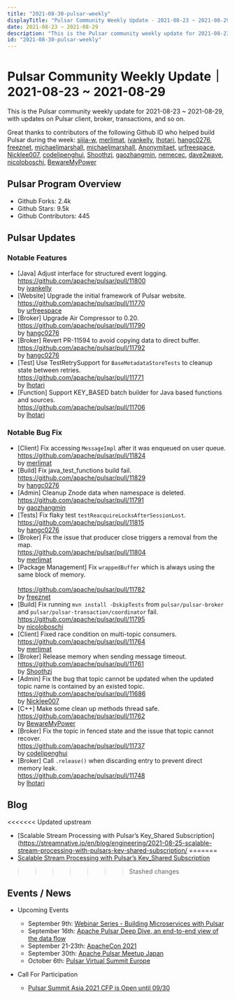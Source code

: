 ```yaml
---
title: "2021-08-30-pulsar-weekly"
displayTitle: "Pulsar Community Weekly Update - 2021-08-23 ~ 2021-08-29"
date: 2021-08-23 ~ 2021-08-29
description: "This is the Pulsar community weekly update for 2021-08-23 ~ 2021-08-29, with updates on Pulsar client, broker, transactions, and so on."
id: "2021-08-30-pulsar-weekly"
---
```


# Pulsar Community Weekly Update｜ 2021-08-23 ~ 2021-08-29

This is the Pulsar community weekly update for 2021-08-23 ~ 2021-08-29, with updates on Pulsar client, broker, transactions, and so on.

Great thanks to contributors of the following Github ID who helped build Pulsar during the week:
[sijia-w](https://github.com/sijia-w), [merlimat](https://github.com/merlimat), [ivankelly](https://github.com/ivankelly), [lhotari](https://github.com/lhotari), [hangc0276](https://github.com/hangc0276), [freeznet](https://github.com/freeznet), [michaeljmarshall](https://github.com/michaeljmarshall), [michaeljmarshall](https://github.com/michaeljmarshall), [Anonymitaet](https://github.com/Anonymitaet), [urfreespace](https://github.com/urfreespace), [Nicklee007](https://github.com/Nicklee007), [codelipenghui](https://github.com/codelipenghui), [Shoothzj](https://github.com/Shoothzj), [gaozhangmin](https://github.com/gaozhangmin), [nemecec](https://github.com/nemecec), [dave2wave](https://github.com/dave2wave), [nicoloboschi](https://github.com/nicoloboschi), [BewareMyPower](https://github.com/BewareMyPower)


## Pulsar Program Overview
- Github Forks: 2.4k
- Github Stars: 9.5k
- Github Contributors: 445

## Pulsar Updates

### Notable Features
- [Java] Adjust interface for structured event logging. 
<br>https://github.com/apache/pulsar/pull/11800 
<br>by [ivankelly](https://github.com/ivankelly)
- [Website] Upgrade the initial framework of Pulsar website.
<br>https://github.com/apache/pulsar/pull/11770 
<br>by [urfreespace](https://github.com/urfreespace)
- [Broker] Upgrade Air Compressor to 0.20.
<br>https://github.com/apache/pulsar/pull/11790 
<br>by [hangc0276](https://github.com/hangc0276)
- [Broker] Revert PR-11594 to avoid copying data to direct buffer. 
<br>https://github.com/apache/pulsar/pull/11792 
<br>by [hangc0276](https://github.com/hangc0276)
- [Test] Use TestRetrySupport for `BaseMetadataStoreTests` to cleanup state between retries.
<br>https://github.com/apache/pulsar/pull/11771 
<br>by [lhotari](https://github.com/lhotari)
- [Function] Support KEY_BASED batch builder for Java based functions and sources. 
<br>https://github.com/apache/pulsar/pull/11706 
<br>by [lhotari](https://github.com/lhotari)


### Notable Bug Fix
- [Client] Fix accessing `MessageImpl` after it was enqueued on user queue. 
<br>https://github.com/apache/pulsar/pull/11824
<br>by [merlimat](https://github.com/merlimat)
- [Build] Fix java_test_functions build fail. 
<br>https://github.com/apache/pulsar/pull/11829 
<br>by [hangc0276](https://github.com/hangc0276)
- [Admin] Cleanup Znode data when namespace is deleted. 
<br>https://github.com/apache/pulsar/pull/11791 
<br>by [gaozhangmin](https://github.com/gaozhangmin)
- [Tests] Fix flaky test `testReacquireLocksAfterSessionLost`. 
<br>https://github.com/apache/pulsar/pull/11815 
<br>by [hangc0276](https://github.com/hangc0276)
- [Broker] Fix the issue that producer close triggers a removal from the map. 
<br>https://github.com/apache/pulsar/pull/11804 
<br>by [merlimat](https://github.com/merlimat)
- [Package Management] Fix `wrappedBuffer` which is always using the same block of memory.  
<br>https://github.com/apache/pulsar/pull/11782 
<br>by [freeznet](https://github.com/freeznet)
- [Build] Fix running `mvn install -DskipTests` from `pulsar/pulsar-broker` and `pulsar/pulsar-transaction/coordinator` fail. 
<br>https://github.com/apache/pulsar/pull/11795 
<br>by [nicoloboschi](https://github.com/nicoloboschi)
- [Client] Fixed race condition on multi-topic consumers. 
<br>https://github.com/apache/pulsar/pull/11764 
<br>by [merlimat](https://github.com/merlimat)
- [Broker] Release memory when sending message timeout. 
<br>https://github.com/apache/pulsar/pull/11761 
<br>by [Shoothzj](https://github.com/Shoothzj)
- [Admin] Fix the bug that topic cannot be updated when the updated topic name is contained by an existed topic. 
<br>https://github.com/apache/pulsar/pull/11686 
<br>by [Nicklee007](https://github.com/Nicklee007)
- [C++] Make some clean up methods thread safe. 
<br>https://github.com/apache/pulsar/pull/11762 
<br>by [BewareMyPower](https://github.com/BewareMyPower)
- [Broker] Fix the topic in fenced state and the issue that topic cannot recover. 
<br>https://github.com/apache/pulsar/pull/11737
<br>by [codelipenghui](https://github.com/codelipenghui)
- [Broker] Call `.release()` when discarding entry to prevent direct memory leak. 
<br>https://github.com/apache/pulsar/pull/11748 
<br>by [lhotari](https://github.com/lhotari)

## Blog
<<<<<<< Updated upstream
- [Scalable Stream Processing with Pulsar’s Key_Shared Subscription](https://streamnative.io/en/blog/engineering/2021-08-25-scalable-stream-processing-with-pulsars-key-shared-subscription/
=======
- [Scalable Stream Processing with Pulsar’s Key_Shared Subscription](https://streamnative.io/en/blog/engineering/2021-08-25-scalable-stream-processing-with-pulsars-key-shared-subscription/)
>>>>>>> Stashed changes

## Events / News
- Upcoming Events
    - September 9th: [Webinar Series - Building Microservices with Pulsar](https://streamnative.zoom.us/webinar/register/WN_0vVCCqGhQ4G1978pZvxwZg)
    - September 16th: [Apache Pulsar Deep Dive, an end-to-end view of the data flow](https://www.meetup.com/netherlands-apache-pulsar-meetup/events/280174947/)
    - September 21-23th: [ApacheCon 2021](https://www.apachecon.com/acah2021/)
    - September 30th: [Apache Pulsar Meetup Japan](https://japan-pulsar-user-group.connpass.com/event/222026/)
    - October 6th: [Pulsar Virtual Summit Europe](https://hopin.com/events/pulsar-summit-europe-2021)

- Call For Participation
    - [Pulsar Summit Asia 2021 CFP is Open until 09/30](https://pulsar.apache.org/blog/2021/08/18/asia-cfp/)
